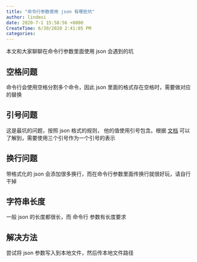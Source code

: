 ```yaml
---
title: "命令行参数使用 json 有哪些坑"
author: lindexi
date: 2020-7-1 15:58:56 +0800
CreateTime: 6/30/2020 2:41:05 PM
categories: 
---
```


本文和大家聊聊在命令行参数里面使用 json 会遇到的坑

<!--more-->


<!-- CreateTime:6/30/2020 2:41:05 PM -->

<!-- 发布 -->

## 空格问题

命令行会使用空格分割多个命令，因此 json 里面的格式存在空格时，需要做对应的替换

## 引号问题

这是最坑的问题，按照 json 格式的规则， 他的值使用引号包含。根据 [文档](https://msdn.microsoft.com/en-us/library/system.diagnostics.processstartinfo.arguments(v=vs.110).aspx) 可以了解到，需要使用三个引号作为一个引号的表示

## 换行问题

带格式化的 json 会添加很多换行，而在命令行参数里面传换行就很好玩，请自行干掉

## 字符串长度

一般 json 的长度都很长，而 命令行 参数有长度要求

## 解决方法

尝试将 json 参数写入到本地文件，然后传本地文件路径

